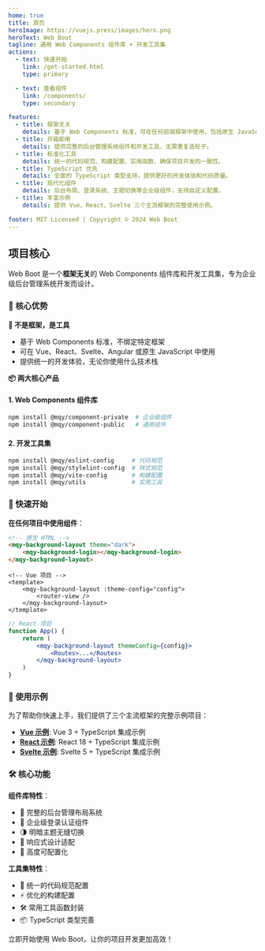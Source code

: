 ```yaml
---
home: true
title: 首页
heroImage: https://vuejs.press/images/hero.png
heroText: Web Boot
tagline: 通用 Web Components 组件库 + 开发工具集
actions:
  - text: 快速开始
    link: /get-started.html
    type: primary

  - text: 查看组件
    link: /components/
    type: secondary

features:
  - title: 框架无关
    details: 基于 Web Components 标准，可在任何前端框架中使用，包括原生 JavaScript。
  - title: 开箱即用
    details: 提供完整的后台管理系统组件和开发工具，无需重复造轮子。
  - title: 标准化工具
    details: 统一的代码规范、构建配置、实用函数，确保项目开发的一致性。
  - title: TypeScript 优先
    details: 全面的 TypeScript 类型支持，提供更好的开发体验和代码质量。
  - title: 现代化组件
    details: 后台布局、登录系统、主题切换等企业级组件，支持自定义配置。
  - title: 丰富示例
    details: 提供 Vue、React、Svelte 三个主流框架的完整使用示例。

footer: MIT Licensed | Copyright © 2024 Web Boot
---
```


## 项目核心

Web Boot 是一个**框架无关**的 Web Components 组件库和开发工具集，专为企业级后台管理系统开发而设计。

### 🎯 核心优势

**🔧 不是框架，是工具**

- 基于 Web Components 标准，不绑定特定框架
- 可在 Vue、React、Svelte、Angular 或原生 JavaScript 中使用
- 提供统一的开发体验，无论你使用什么技术栈

**📦 两大核心产品**

#### 1. Web Components 组件库

```bash
npm install @mqy/component-private  # 企业级组件
npm install @mqy/component-public   # 通用组件
```

#### 2. 开发工具集

```bash
npm install @mqy/eslint-config     # 代码规范
npm install @mqy/stylelint-config  # 样式规范
npm install @mqy/vite-config       # 构建配置
npm install @mqy/utils             # 实用工具
```

### 🚀 快速开始

**在任何项目中使用组件**：

```html
<!-- 原生 HTML -->
<mqy-background-layout theme="dark">
	<mqy-background-login></mqy-background-login>
</mqy-background-layout>
```

```vue
<!-- Vue 项目 -->
<template>
	<mqy-background-layout :theme-config="config">
		<router-view />
	</mqy-background-layout>
</template>
```

```jsx
// React 项目
function App() {
	return (
		<mqy-background-layout themeConfig={config}>
			<Routes>...</Routes>
		</mqy-background-layout>
	)
}
```

### 📖 使用示例

为了帮助你快速上手，我们提供了三个主流框架的完整示例项目：

- **[Vue 示例](/templates/vue/)**: Vue 3 + TypeScript 集成示例
- **[React 示例](/templates/react/)**: React 18 + TypeScript 集成示例
- **[Svelte 示例](/templates/svelte/)**: Svelte 5 + TypeScript 集成示例

### 🛠️ 核心功能

**组件库特性**：

- 🎨 完整的后台管理布局系统
- 🔐 企业级登录认证组件
- 🌗 明暗主题无缝切换
- 📱 响应式设计适配
- 🔧 高度可配置化

**工具集特性**：

- 📏 统一的代码规范配置
- ⚡ 优化的构建配置
- 🛠️ 常用工具函数封装
- 📦 TypeScript 类型完善

立即开始使用 Web Boot，让你的项目开发更加高效！
